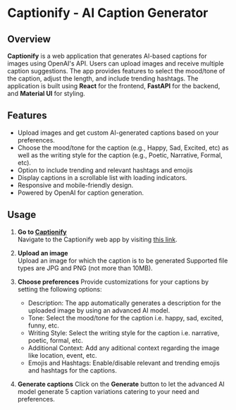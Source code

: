 # Captionify - AI Caption Generator

## Overview

**Captionify** is a web application that generates AI-based captions for images using OpenAI's API. Users can upload images and receive multiple caption suggestions. The app provides features to select the mood/tone of the caption, adjust the length, and include trending hashtags. The application is built using **React** for the frontend, **FastAPI** for the backend, and **Material UI** for styling.

## Features

- Upload images and get custom AI-generated captions based on your preferences.
- Choose the mood/tone for the caption (e.g., Happy, Sad, Excited, etc) as well as the writing style for the caption (e.g., Poetic, Narrative, Formal, etc).
- Option to include trending and relevant hashtags and emojis
- Display captions in a scrollable list with loading indicators.
- Responsive and mobile-friendly design.
- Powered by OpenAI for caption generation.

## Usage

1. **Go to [Captionify]()**  
   Navigate to the Captionify web app by visiting [this link]().

2. **Upload an image**  
   Upload an image for which the caption is to be generated Supported file types are JPG and PNG (not more than 10MB).

3. **Choose preferences**
   Provide customizations for your captions by setting the following options:
   - Description: The app automatically generates a description for the uploaded image by using an advanced AI model.
   - Tone: Select the mood/tone for the caption i.e. happy, sad, excited, funny, etc.
   - Writing Style: Select the writing style for the caption i.e. narrative, poetic, formal, etc.
   - Additional Context: Add any aditional context regarding the image like location, event, etc.
   - Emojis and Hashtags: Enable/disable relevant and trending emojis and hashtags for the captions.

4. **Generate captions**
   Click on the **Generate** button to let the advanced AI model generate 5 caption variations catering to your need and preferences.
